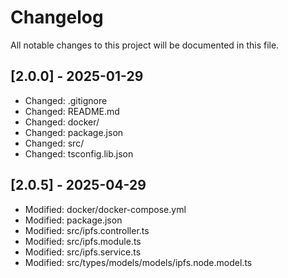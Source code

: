 # Changelog

All notable changes to this project will be documented in this file.


## [2.0.0] - 2025-01-29

- Changed: .gitignore
- Changed: README.md
- Changed: docker/
- Changed: package.json
- Changed: src/
- Changed: tsconfig.lib.json

## [2.0.5] - 2025-04-29

- Modified: docker/docker-compose.yml
- Modified: package.json
- Modified: src/ipfs.controller.ts
- Modified: src/ipfs.module.ts
- Modified: src/ipfs.service.ts
- Modified: src/types/models/models/ipfs.node.model.ts
